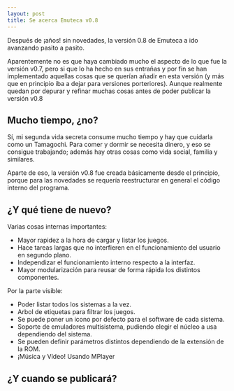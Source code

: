 ```yaml
---
layout: post
title: Se acerca Emuteca v0.8
---
```

Después de ¡años! sin novedades, la versión 0.8 de Emuteca a ido avanzando pasito a pasito.

Aparentemente no es que haya cambiado mucho el aspecto de lo que fue la versión v0.7, pero si que lo ha hecho en sus entrañas y por fin se han implementado aquellas cosas que se querían añadir en esta versión (y más que en principio iba a dejar para versiones porteriores). Aunque realmente quedan por depurar y refinar muchas cosas antes de poder publicar la versión v0.8

## Mucho tiempo, ¿no? ## 

Sí, mi segunda vida secreta consume mucho tiempo y hay que cuidarla como un Tamagochi. Para comer y dormir se necesita dinero, y eso se consigue trabajando; además hay otras cosas como vida social, familia y similares.

Aparte de eso, la versión v0.8 fue creada básicamente desde el principio, porque para las novedades se requería reestructurar en general el código interno del programa.

## ¿Y qué tiene de nuevo? ##

Varias cosas internas importantes:

* Mayor rapidez a la hora de cargar y listar los juegos.
* Hace tareas largas que no interfieren en el funcionamiento del usuario en segundo plano.
* Independizar el funcionamiento interno respecto a la interfaz.
* Mayor modularización para reusar de forma rápida los distintos componentes.

Por la parte visible:

* Poder listar todos los sistemas a la vez.
* Arbol de etiquetas para filtrar los juegos.
* Se puede poner un icono por defecto para el software de cada sistema.
* Soporte de emuladores multisistema, pudiendo elegir el núcleo a usa dependiendo del sistema.
* Se pueden definir parámetros distintos dependiendo de la extensión de la ROM.
* ¡Música y Vídeo! Usando MPlayer

## ¿Y cuando se publicará? ##